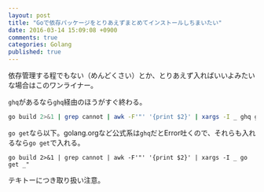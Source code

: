 ```yaml
---
layout: post
title: "Goで依存パッケージをとりあえずまとめてインストールしちまいたい"
date: 2016-03-14 15:09:08 +0900 
comments: true
categories: Golang
published: true
---
```


依存管理する程でもない（めんどくさい）とか、とりあえず入ればいいよみたいな場合はこのワンライナー。

`ghq`があるなら`ghq`経由のほうがすぐ終わる。

```bash
go build 2>&1 | grep cannot | awk -F'"' '{print $2}' | xargs -I _ ghq get https://_
```

`go get`なら以下。golang.orgなど公式系は`ghq`だとError吐くので、それらも入れるなら`go get`で入れる。

```
go build 2>&1 | grep cannot | awk -F'"' '{print $2}' | xargs -I _ go get _"
```

テキトーにつき取り扱い注意。
